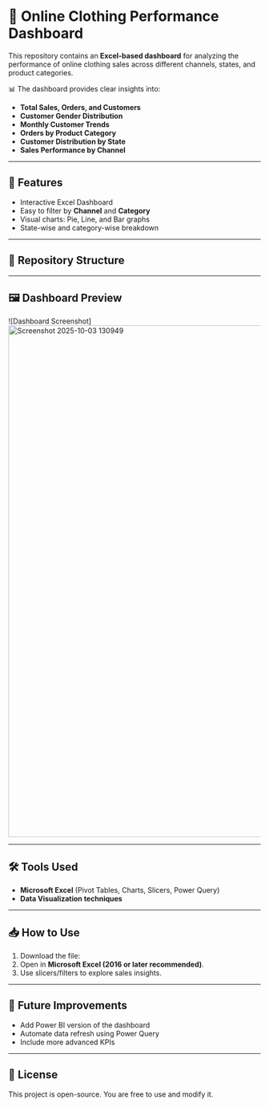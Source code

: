 # 👗 Online Clothing Performance Dashboard  

This repository contains an **Excel-based dashboard** for analyzing the performance of online clothing sales across different channels, states, and product categories.  

📊 The dashboard provides clear insights into:  
- **Total Sales, Orders, and Customers**  
- **Customer Gender Distribution**  
- **Monthly Customer Trends**  
- **Orders by Product Category**  
- **Customer Distribution by State**  
- **Sales Performance by Channel**  

---

## 🚀 Features  
- Interactive Excel Dashboard  
- Easy to filter by **Channel** and **Category**  
- Visual charts: Pie, Line, and Bar graphs  
- State-wise and category-wise breakdown  

---

## 📂 Repository Structure  

---

## 🖼️ Dashboard Preview  
![Dashboard Screenshot] 
<img width="1920" height="1020" alt="Screenshot 2025-10-03 130949" src="https://github.com/user-attachments/assets/f5d0db1c-46f1-410d-8c18-29eba8e0ea25" />

---

## 🛠️ Tools Used  
- **Microsoft Excel** (Pivot Tables, Charts, Slicers, Power Query)  
- **Data Visualization techniques**  

---

## 📥 How to Use  
1. Download the file:  
2. Open in **Microsoft Excel (2016 or later recommended)**.  
3. Use slicers/filters to explore sales insights.  

---

## 📌 Future Improvements  
- Add Power BI version of the dashboard  
- Automate data refresh using Power Query  
- Include more advanced KPIs  

---

## 📜 License  
This project is open-source. You are free to use and modify it.  
